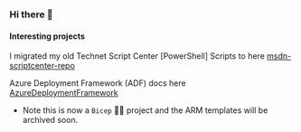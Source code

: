### Hi there 👋

#### Interesting projects
I migrated my old Technet Script Center [PowerShell] Scripts to here [msdn-scriptcenter-repo](https://brwilkinson.github.io/msdn-scriptcenter-repo/)

Azure Deployment Framework (ADF) docs here [AzureDeploymentFramework](https://brwilkinson.github.io/AzureDeploymentFramework/)
- Note this is now a `Bicep` 💪🏼 project and the ARM templates will be archived soon.

<!--
**brwilkinson/brwilkinson** is a ✨ _special_ ✨ repository because its `README.md` (this file) appears on your GitHub profile.

Here are some ideas to get you started:

- 🔭 I’m currently working on ...
- 🌱 I’m currently learning ...
- 👯 I’m looking to collaborate on ...
- 🤔 I’m looking for help with ...
- 💬 Ask me about ...
- 📫 How to reach me: ...
- 😄 Pronouns: ...
- ⚡ Fun fact: ...
-->

